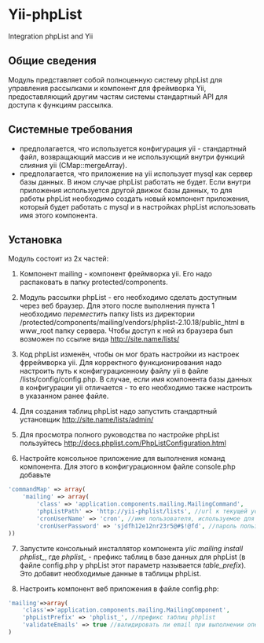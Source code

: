 Yii-phpList
===========

Integration phpList and Yii

Общие сведения
--------------
Модуль представляет собой полноценную систему phpList для управления рассылками и компонент для фреймворка Yii,
предоставляющий другим частям системы стандартный API для доступа к функциям рассылка.

Системные требования
--------------------
- предполагается, что используется конфигурация yii - стандартный файл, возвращающий массив и не использующий внутри функций слияния yii
(CMap::mergeArray).
- предполагается, что приложение на yii использует mysql как сервер базы данных. В ином случае phpList работать не будет.
Если внутри приложения используется другой движок базы данных, то для работы phpList необходимо создать новый компонент
приложения, который будет работать с mysql и в настройках phpList использовать имя этого компонента.


Установка
---------
Модуль состоит из 2х частей:

1. Компонент mailing - компонент фреймворка yii. Его надо распаковать в папку protected/components.

2. Модуль рассылки phpList - его необходимо сделать доступным через веб браузер. Для этого после выполнения пункта 1
необходимо _переместить_ папку lists из директории /protected/components/mailing/vendors/phplist-2.10.18/public_html
в www_root папку сервера. Чтобы доступ к ней из браузера был возможен по ссылке вида http://site.name/lists/

3. Код phpList изменён, чтобы он мог брать настройки из настроек фрреймворка yii. Для корректного функционирования надо
настроить путь к конфигурационному файлу yii в файле /lists/config/config.php. В случае, если имя компонента базы
данных в конфигурации yii отличается - то его необходимо также настроить в указанном ранее файле.

4. Для создания таблиц phpList надо запустить стандартный установщик http://site.name/lists/admin/

5. Для просмотра полного руководства по настройке phpList пользуйтесь http://docs.phplist.com/PhpListConfiguration.html

6. Настройте консольное приложение для выполнения команд компонента. Для этого в конфигурационном файле console.php добавьте
```php
'commandMap' => array(
    'mailing' => array(
        'class' => 'application.components.mailing.MailingCommand',
        'phpListPath' => 'http://yii-phplist/lists', //url к текущей установке phpList
        'cronUserName' => 'cron', //имя пользователя, используемое для рассылки писем (будет создан автоматически при установке)
        'cronUserPassword' => 'sjdfh12e12nr23r5@#$!@fd', //пароль пользователя для отправки писем
))
```

7. Запустите консольный инсталлятор компонента *yiic mailing install phplist_*, где *phplist_* - префикс таблиц в базе данных
для phpList (в файле config.php у phpList этот параметр называется *table_prefix*). Это добавит необходимые данные в таблицы
phpList.

8. Настроить компонент веб приложения в файле config.php:
```php
'mailing'=>array(
    'class'=>'application.components.mailing.MailingComponent',
    'phpListPrefix' => 'phplist_', //префикс таблиц phplist
    'validateEmails' => true //валидировать ли email при выполнении операций
)
```
